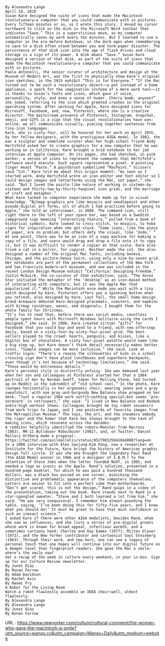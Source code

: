     
    By Alexandra Lange  
    April 19, 2018  
    Susan Kare designed the suite of icons that made the Macintosh revolutionary—a computer that you could communicate with in pictures.  
    Every fifteen minutes or so, as I wrote this story, I moved my cursor northward to click on the disk in the Microsoft Word toolbar that indicates “Save.” This is a superstitious move, as my computer automatically saves my work every ten minutes. But I learned to use a computer in the era before AutoSave, in the dark ages when remembering to save to a disk often stood between you and term-paper disaster. The persistence of that disk icon into the age of flash drives and cloud storage is a sign of its power. A disk means “Save.” Susan Kare designed a version of that disk, as part of the suite of icons that made the Macintosh revolutionary—a computer that you could communicate with in pictures.  
    Paola Antonelli, the senior curator of architecture and design at the Museum of Modern Art, was the first to physically show Kare’s original icon sketches, in the 2015 exhibit “This is for Everyone.” “If the Mac turned out to be such a revolutionary object––a pet instead of a home appliance, a spark for the imagination instead of a mere work tool––it is thanks to Susan’s fonts and icons, which gave it voice, personality, style, and even a sense of humor. Cherry bomb, anyone?” she joked, referring to the icon which greeted crashes in the original operating system. After working for Apple, Kare designed icons for Microsoft, Facebook, and, now, Pinterest, where she is a creative director. The mainstream presence of Pinterest, Instagram, Snapchat, emoji, and GIFS is a sign that the visual revolutionaries have won: online, we all communicate visually, piecing together sentences from tiny-icon languages.  
    Kare, who is sixty-four, will be honored for her work on April 20th, by her fellow designers, with the prestigious AIGA medal. In 1982, she was a sculptor and sometime curator when her high-school friend Andy Hertzfeld asked her to create graphics for a new computer that he was working on in California. Kare brought a Grid notebook to her job interview at Apple Computer. On its pages, she had sketched, in pink marker, a series of icons to represent the commands that Hertzfeld’s software would execute. Each square represented a pixel. A pointing finger meant “Paste.” A paintbrush symbolized “MacPaint.” Scissors said “Cut.” Kare told me about this origin moment: “As soon as I started work, Andy Hertzfeld wrote an icon editor and font editor so I could design images and letterforms using the Mac, not paper,” she said. “But I loved the puzzle-like nature of working in sixteen-by-sixteen and thirty-two-by-thirty-twopixel icon grids, and the marriage of craft and metaphor.”  
    What Kare lacked in computer experience she made up for in visual knowledge. “Bitmap graphics are like mosaics and needlepoint and other pseudo-digital art forms, all of which I had practiced before going to Apple,” she told an interviewer, in 2000. The command icon, still right there to the left of your space bar, was based on a Swedish campground sign meaning “interesting feature,” pulled from a book of historical symbols. Kare looked to cross-stitch, to mosaics, to hobo signs for inspiration when she got stuck. “Some icons, like the piece of paper, are no problem; but others defy the visual, like ‘Undo.’ ” At one point, there was to be an icon of a copy machine for making a copy of a file, and users would drag and drop a file onto it to copy it, but it was difficult to render a copier at that scale. Kare also tried a cat in a mirror, for copycat. Neither made the cut. She also designed a number of the original Mac fonts, including Geneva, Chicago, and the picture-heavy Cairo, using only a nine-by-seven grid.  
    Her notebooks are part of the permanent collections of the New York and San Francisco modern-art museums, and one was included in the recent London Design Museum exhibit “California: Designing Freedom.” Justin McGuirk, the co-curator of that exhibition, said, “The Xerox Star initiated the metaphor of the ‘desktop’ as an icon-based method of interacting with computers, but it was the Apple Mac that popularized it.” While the Macintosh once made you wait with a tiny watch designed by Kare, Pinterest offers you a spinning button when you refresh, also designed by Kare. Last fall, the small home-design brand Areaware débuted Kare-designed placemats, coasters, and napkins with bitmap raindrops, waves, and diagonals; I bought them for the whole family for Christmas.  
    “It’s fun to read that, before there was social media, countless people spent hours with Microsoft Windows Solitaire using the cards I designed,” she said. In 2008, Kare created virtual “gifts” for Facebook that you could buy and send to a friend, with new offerings daily, based on a sixty-four-by-sixty-four-pixel grid. The best-sellers played to the crowd: hearts, penguins, and kisses, like a digital box of chocolates. A sixty-four-pixel palette would seem like a big step up, but Kare doesn’t think detail necessarily makes better icons. “Simple images can be more inclusive,” she said. Look at traffic signs: “There’s a reason the silhouettes of kids in a school crossing sign don’t have plaid lunchboxes and superhero backpacks, even though it’s not because of technology limitations,” she said. “Those would be extraneous details.”  
    Kare’s personal style is distinctly unfussy. She was bemused last year when her son and colleagues at Pinterest alerted her that a 1984 portrait of her by Norman Seeff, taken for Rolling Stone, had turned up on Reddit in the subreddit of “old school cool.” In the photo, Kare lounges horizontally in her ergonomic chair, wearing jeans and a gray sweatshirt, with one gray-and-burgundy New Balance shoe propped on her desk. “Just a regular 1984 work outfit—nothing special—but seems ‘pre-normcore’ in retrospect,” she said. “I lived in New Balance and Reebok ankle-high workout shoes. Colleagues brought me toy robot souvenirs from work trips to Japan, and I see postcards of favorite images from the Metropolitan Museum.” The toys, the art, and the sneakers embody the rigor and the humor that Kare has always brought to the task of making icons, which resonate across the decades.  
    A redditor helpfully identified the robots—Monster from Macross (1983), MR-11 Bulldozer Robo/Dozer (1982), and, on Twitter, Daniel Mallory Ortberg made a proposal:  
    https://twitter.com/evilmallelis/status/952796525041664000?lang=en  
    In a 2000 interview with Alex Soojung-Kim Pang, now a researcher at Institute for the Future, Kare brings the history of American graphic design full circle. It was she who brought the legendary Paul Rand (the AIGA Medal winner in 1966 and a designer of I.B.M.) to the attention of Steve Jobs when the latter founded NeXT, in 1985, and needed a logo as iconic as the Apple. Rand’s solution, presented in a hundred-page booklet, for which he was paid a hundred thousand dollars, was a black box poised on one corner, mimicking the distinctive and problematic appearance of the computers themselves. Letters are easier to fit into a perfect cube than motherboards. “Don’t get scared, this is not the design,” Rand quips in a video of the presentation, taking out the book. Kare stands next to Rand in a star-spangled sweater. “Steve and I both learned a lot from him,” she said. “He was very unequivocal. I remember him almost pounding the table, saying, ‘I’ve been doing this for fifty-five years, and I know what you should do!’ It must be great to have that much confidence in such an inexact science.”  
    I asked Kare if there were other AIGA medalists, besides Rand, whom she saw as influences, and she lists a series of pre-digital greats whose work is known for broad appeal, infectious warmth, and a sometimes cartoony hand: Charles and Ray Eames (1977), Milton Glaser (1972), and the New Yorker contributor and cartoonist Saul Steinberg (1963). Through their work, and now hers, one can see a legacy of personal touch that one hopes will continue into our digital future on a deeper level than fingerprint readers. She gave the Mac a smile—where’s the smile now?  
    Get a recap of the week in culture every weekend, in your in-box. Sign up for our Culture Review newsletter.  
    By Junot Díaz  
    By Ronan Farrow  
    By Adam Davidson  
    By Rachel Aviv  
    By Naomi Fry  
    A Robot for the Living Room  
    Watch a robot flawlessly assemble an IKEA chair—well, almost flawlessly.  
    By Alexandra Lange  
    By Alexandra Lange  
    By Junot Díaz  
    By Ronan Farrow  
    
  URL : https://www.newyorker.com/culture/cultural-comment/the-woman-who-gave-the-macintosh-a-smile?utm_source=wanqu.co&utm_campaign=Wanqu+Daily&utm_medium=website